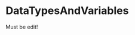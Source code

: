 # DataTypesAndVariables
Must be edit!

<!--
/*
  *****************************************************************************************
  *                                    It's C Code                                        *
  *****************************************************************************************
*/
// INCLUDES CODE BEGIN //
#include <stdio.h>
#include <locale.h>
// INCLUDES CODE END //

// MAIN FUNCTION BEGIN //
int main(void)
{
  // CODE/INSTRUCTIONS BEGIN //

  // SET RIGHT LOCALIZATION BEGIN //
  setlocale(LC_ALL, "Ru-RU");
  // SET RIGHT LOCALIZATION END //
/*
  *****************************************************************************************************
  *                                         DATA TYPES                                                *
  *****************************************************************************************************
  
  *****************************************************************************************************
  * - FLOATING POINT NUMBERS -                                                                        *
  *****************************************************************************************************
  * float              (4 Bytes) Min: [up 0.00001]                - single precision real types       *
  *                              Max: [to 9999.9]                   [%f - Output form]                *
  *---------------------------------------------------------------------------------------------------*
  * double             (8 Bytes) Min: [up 0.00000001]             - double precision real types       *
  *                              Max: [to 99999999.9]               [%lf - Output form]               *
  *****************************************************************************************************
  
  *****************************************************************************************************
  * - INTEGER NUMBERS -                                                                               *
  *****************************************************************************************************
  * short              (2 Bytes) Min: [up -32768]                 - short integer numbers             *
  *                              Max: [to  32767]                   [%hd - Output form]               *
  *---------------------------------------------------------------------------------------------------*
  * unsigned short     (2 Bytes) Min: [up 0]                      - positive short integer numbers    *
  *                              Max: [to 65535]                    [%hu - Output form]               *
  *---------------------------------------------------------------------------------------------------*
  * int                (4 Bytes) Min: [up -2147483648]            - integer numbers                   *
  * (long)                       Max: [to  2147483647]              [%d (%ld) - Output form]          *
  *---------------------------------------------------------------------------------------------------*
  * unsigned int       (4 Bytes) Min: [up 0]                      - positive integer numbers          *
  * (unsigned long)              Max: [to 4294967295]               [%u (%lu)- Output form]           *
  *---------------------------------------------------------------------------------------------------*
  * long long int      (8 Bytes) Min: [up -9223372036854775808]   - long integer numbers              *
  *                              Max: [to  9223372036854775807]                                       *
  *****************************************************************************************************
  
  *****************************************************************************************************
  * - CHARACTER TYPES -                                                                               *
  *****************************************************************************************************
  * char               (1 Bytes) Min: [up -128]                   - characters                        *
  *                              Max: [to  127]                     (%c - Output form)                *
  *---------------------------------------------------------------------------------------------------*
  * unsigned char      (1 Bytes) Min: [up 0]                      - characters                        *
  *                              Max: [to 255]                      (%c - Output form)                *
  *****************************************************************************************************
  
  *****************************************************************************************************
  * - BOOLEAN TYPES -      ATTENTION! The C doesn't have a BOOLean type!                              *
  *****************************************************************************************************
*/
/*
  *****************************************************************************************
  *                                    OUTPUT FORMATS                                     *
  *****************************************************************************************
  *  MAIN FORMATS                                                                         *
  *  %d - output INT type with sing                [in DECIMAL system]                    *
  *  %u - output UNSIGNED INT type WITHOUT sing    [in DECIMAL system]                    *
  *  %x - output INT type with sing                [in HEXADECIMAL system]                *
  *  %o - output INT type with sing                [in OCTAL system]                      *
  *                                                                                       *
  *  %hd - output SHORT type with sing             [in DECIMAL system]                    *
  *  %hu - output UNSIGNED SHORT type WITHOUT sing [in DECIMAL system]                    *
  *  %hx - output SHORT type with sing             [in HEXADECIMAL system]                *
  *                                                                                       *
  *  %ld - output LONG type with sing              [in DECIMAL system]                    *
  *  %lu - output UNSIGNED LONG type with sing     [in DECIMAL system]                    *
  *  %lx - output LONG type with sing              [in HEXADECIMAL system]                *
  *                                                                                       *
  *  %f - output FLOAT type with sing (single precision)                                  *
  *  %e — output FLOAT type with sing              [in EXPONENTIAL form]                  *
  *  %lf — output DOUBLE type with sing (double precision)                                *
  *                                                                                       *
  *  %c — output CHAR type                                                                *
  *                                                                                       *
  *  %s — output a STRING                                                                 *
  *****************************************************************************************
*/
/*
  *****************************************************************************************
  *                         DEFINE TYPES and INITIALIZE VARIABLES                         *
  *****************************************************************************************
  *                                                                                       *
  * FOR DEFINE OF VARIABLES WE MUST POINT A TYPE AND NAME OUT                             *
  *                                                                                       *
  *  int a; - define type variable A like INTEGER                                         *
  *           value range of -2147483648 up to 2147483647                                 *
  *                                                                                       *
  *  a = 18; - initialize variable A by assigning her a value (Exp.: 18)                  *
  *            sign equal [=] - means assign                                              *
  *                                                                                       *
  * DEFINE AND INITIALIZE VARIABE WE CAN USE ONE EXPRESSION                               *
  *                                                                                       *
  *  short b = 6; - define and assign variable B                                          *
  *                 short - define type variable B like SHORT                             *
  *                 value range of -32768 up to 32767                                     *
  *                 B - define variable name like B                                       *
  *                 = - assigning (initialize variable)                                   *
  *                 6 - assign a value  for variable B equal 6                            *
  *                                                                                       *
  * WHILE DEFINING AND INITIALIZE VARIABE WE CAN DO ARYTHMETIC OPERATIONS                 *
  *                                                                                       *
  *  int c = a + b; - define variable Ñ which we assign the result of summation           *
  *                 values A and B (There is we don't need to use several                 *
  *                 expression, everything are work in one)                               *
  *                                                                                       *
  * THE SAME AS PREVIOUS EXAMPLE WE CAN DO DEFINE AND INITIALIZE SEVERAL VARIABLES WITH   *
  * THE SAME TYPE IN ONE EXPRESSION, DEVIDE THEM BY COMMA [,]                             *
  *                                                                                       *
  *  int d = 3, f, age = 5; - define variables AGE, D and F in one expression             *
  *                         above that we assign the values for AGE and D                 *
  *                                                                                       *
  * IF WE WANNA ASSIGN AND DEFINE VARIABLE WITH MATHEMATIC EXPRESSION, WE SHOULD MAKE     *
  * SURE THAT BEFORE THIS WERE DEFINE ALL THE VARIABLES                                   *
  *                                                                                       *
  * (exp. f = e - d; int e = 4; - there is a mistake because variable E must be define    *
  * before assign of variable F)                                                         *
  *                                                                                       *
  * IF WE DEFINE CHAR TYPE VARIABLE (NOT ARRAY) WE CAN USE MORE THAN ONE SYMBOL WHILE     *
  * ASSIGNING. ORDINARY, THIS TYPE COULD HAVE ONLY ONE SYMBOL, BUT AS AN EXCEPTION MIGHT  *
  * APPLY TWO SYMBOLS FOR ESCAPE CONSEQUENCES. IN OTHER CASE IT MIGHT BE ONLY ARRAY       *
  * WARNING! The assigned symbols must be contained between single quotes ['']!!!!        *
  *                                                                                       *
  * (exp. char EndLine = '\n';)                                                           *
  *****************************************************************************************
*/
  // DEFINE AND INITIALIZE VARIABLES BEGIN //

  int          intVarA;
               intVarA            = 18;
  short        shortVarB          = 6;
  unsigned int intVarC            = intVarA + shortVarB;
  int          e                  = 4;
  long         g                  = 4;
  char         EndLine            = '\n';  
  char         Hworld             = 'H';
  float        flt_pnt            = 4321.1234567;
  double       dbl_pnt            = 34.57748923;
  int          UseIntInsteadFloat = 4321.1234567;
  float        Point_1b           = 54321.1234567;
  float        Point_1c           = 12345.12345 * 5;

  int    d = 3, f, age = 5;

         f = e - d;
  // DEFINE AND INITIALIZE VARIABLES END //


  // OUTPUT VALUE OF VARIABLES BEGIN //
  printf("\n Öåëî÷èñëåííàÿ ïåðåìåííàÿ À ñîäåðæèò -\t %d", intVarA);
  printf("\n Öåëî÷èñëåííàÿ ïåðåìåííàÿ B òèïà SHORT ñîäåðæèò -\t %hd.\n%c", shortVarB, EndLine);

  printf("Áåççíàêîâàÿ öåëî÷èñëåííàÿ ïåðåìåííàÿ Ñ ñîäåðæèò ñóììó ïðåäûäóùèõ äâóõ ");
  printf("ïåðåìåííûõ A è B - % d\n", intVarC);
  printf("ÑÈ ïîääåðæèâàåò ñëîæåíèå öåëî÷èñëåííûõ ïåðåìåííûõ LONG, SHORT, INT, à òàêæå èõ ");
  printf("áåççíàêîâîå ïðåäñòàâëåíèå UNSIGNED (À - INTEGER è B - SHORT).\n");





 // printf("Â ïåðåìåííîé F ñîäåðæèòñÿ ðàçíèöà ïåðåìåííûõ E è D (ñ ðàçíûìè òèïàìè) - %d\n", f);
 // printf("Â äàííîì ñëó÷àå áûëî âû÷èòàíèå ïåðåìåííûõ (E - LONG è D - INTEGER).\n");
 // printf("Íî ïîñêîëüêó LONG ÿâëÿåòñÿ îäíîé èç ðàçíîâèäíîñòåé INTEGER òî äàííàÿ îïåðàöèÿ ñìîãëà îñóùåñòâèòüñÿ%c\n", EndLine);

 // printf("Âàñå\t %d ëåò (òèï INTEGER).%c\n", age, EndLine);

 // printf("Äðîáíàÿ ïåðåìåííàÿ -\t %lf (òèï DOUBLE). Ïðèñâîèëè çíà÷åíèå 34.57748923.\n", flt_pnt);

 // printf("Äðîáíàÿ ïåðåìåííàÿ -\t %f (òèï FLOAT). Ïðèñâîèëè çíà÷åíèå 4321.1234567.%c", dbl_pnt, EndLine);

  
 // printf("Òà æå äðîáíàÿ ïåðåìåííàÿ, íî îïðåäåëåííàÿ êàê öåëûé òèï -\t %d (òèï INTEGER).\n", dbl_pnt);
 // printf("Äðîáíàÿ ÷àñòü îòáðîøåíà ò.ê. äëÿ âûâîäà äðîáíûõ ÷èñåë íåîáõîäèìî èñïîëüçîâàòü äðóãîé òèï äàííûõ!%c%c", EndLine, EndLine);

 // printf("Äðîáíàÿ ïåðåìåííàÿ -\t %f (òèï FLOAT). Ïðèñâîèëè çíà÷åíèå 54321.1234567.%c", Point_1b, EndLine);
 // printf("Äðîáíàÿ ïåðåìåííàÿ áûëà óìíîæåíà íà 5 -\t %f (òèï FLOAT). Ïðèñâîèëè çíà÷åíèå 61725,6175.%c%c", Point_1c, EndLine, EndLine);

 // printf("Âûâîä ïåðåìåííîé ñ òèïîì CHAR ñîäåðæàùåé ñèìâîë Í - %c%c", Hworld, EndLine);
 // printf("Ïåðåä ýòîé ñòðîêîé áûë îñóùåñòâëåí ïåðåõîä ïðè ïîìîùè ïåðåìåííîé ñ òèïîì CHAR ñîäåðæàùåé %c", EndLine);
 
  
  
  
  
  
  printf("Escape-ïîñëåäîâàòåëüíîñòü ïåðåíîñà ñòðîêè (\\n) ïåðåäàåòñÿ íà âûâîä ñ ïîìîùüþ ");
  printf("ïåðåìåííîé òèïà CHAR %c\n", EndLine);
  // OUTPUT VALUE OF VARIABLES END //

/*
  static const unsigned int decoder[] = {
    0x3F, 0x06, 0x5B, 0x4F, 0x66, 0x6D, 0x7D, 0x07, 0x7F, 0x6f
  };
//  int max_num = sizeof(decoder) / sizeof(unsigned int);
//  printf("Çíà÷åíèå ìàññèâà deñoder - %d\n", max_num);
//  printf("Íîëåâîå çíà÷åíèå ìàññèâà deñoder = %d\n", decoder[0]);

  int number = 4;
  int max_number = 2;

  int res = (number % max_number);
//  printf("Îñòàòîê îò äåëåíèÿ ðàâåí - %d%c\n", res, EndLine);

  int read_buttons_state  = 0b000000000000000;
  int read_buttons_state2 = 0b000000000000000;
//  int button_minus_mask = 0x4000UL;
//  int button_plus_mask = 0x8000UL;
//  int logic = READ_BUTTONS_STATE & button_plus_mask;

  if (read_buttons_state | read_buttons_state2)
  {
    printf("Áèò ÂÊËÞ×ÅÍ! %c\n", EndLine);
  }
  else
  {
    printf("Áèò âûêëþ÷åí.   %c\n", EndLine);
  }
*/




  //We will look Mix & Max values of Types
  //  printf("INT_MIN = %d    \n", INT_MAX);
  //  printf("INT_MIN = %d    \n", INT_MAX);
  

  // CHECK OPERATION MAIN FUNCTION BEGIN //
  return 0;
  // CHECK OPERATION MAIN FUNCTION END //

  // CODE/INSTRUCTIONS END //
}
// MAIN FUNCTION END //
-->
